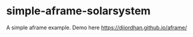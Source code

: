 # simple-aframe-solarsystem

A simple aframe example. Demo here https://djiordhan.github.io/aframe/ 
